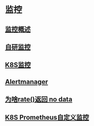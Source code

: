 # 监控

## [监控概述](./监控概述.md)

## [自研监控](./自研监控.md)

## [K8S监控](./K8S监控.md)

## [Alertmanager](./alertmanager.md)

## [为啥rate()返回 no data](./promql_rate.md)

## [K8S Prometheus自定义监控](./additional-scrape-configs.md)